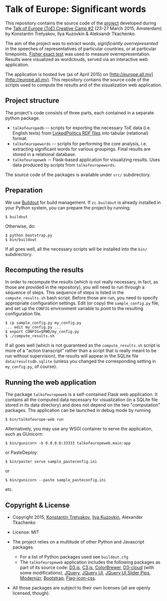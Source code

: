 Talk of Europe: Significant words
=================================

This repository contains the source code of the [project](http://europe.all.my) developed during the
[Talk of Europe (ToE) Creative Camp #2](http://www.talkofeurope.eu/creativecamp2/call-for-participation/) (23-27 March 2015, Amsterdam)
by Konstantin Tretyakov, Ilya Kuzovkin & Aleksandr Tkachenko.

The aim of the project was to extract words, *significantly overrepresented* in the speeches of representatives of particular countries,
or at particular timepoints. [Fisher exact test](http://en.wikipedia.org/wiki/Fisher%27s_exact_test) was used to measure overrepresentation.
Results were visualized as wordclouds, served via an interactive web application.

The application is hosted live (as of April 2015) on [http://europe.all.my](http://europe.all.my). This repository contains the source code
of the scripts used to compute the results and of the visualization web application.

Project structure
-----------------

The project's code consists of three parts, each contained in a separate python package.

  * ``talkofeuropedb`` -- scripts for exporting the necessary ToE data (i.e. English texts) from [LinkedPolitics RDF files](http://linkedpolitics.ops.few.vu.nl/browse/list_graphs) into tabular (relational) format.
  * ``talkofeuropewords`` -- scripts for performing the core analysis, i.e. extracting significant words for various groupings. Final results are stored in a relational database.
  * ``talkofeuropeweb`` -- Flask-based application for visualizing results. Uses data produced by scripts from ``talkofeuropewords``.

The source code of the packages is available under ``src/`` subdirectory.


Preparation
-----------
We use [Buildout](https://pypi.python.org/pypi/zc.buildout/2.3.1) for build management. If ``zc.buildout`` is already installed in your
Python system, you can prepare the project by running:

    $ buildout

Otherwise, do:

    $ python bootstrap.py
    $ bin/buildout

If all goes well, all the necessary scripts will be installed into the ``bin/`` subdirectory.


Recomputing the results
-----------------------
In order to recompute the results (which is not really necessary, in fact, as those are provided in the repository),
you will need to run through a sequence of steps. This sequence of steps is listed in the ``compute_results.sh``
bash script. Before those are run, you need to specify appropriate configuration settings. Edit (or copy) the
``sample_config.py`` file, and set up the ``CONFIG`` environment variable to point to the resulting configuration file.

    $ cp sample_config.py my_config.py
    ... edit my_config.py ...
    $ export CONFIG=$PWD/my_config.py
    $ ./compute_results.sh

If all goes well (which is not guaranteed as the ``compute_results.sh`` script is more of a "action transcript"
rather than a script that is really meant to be run without supervision), the results will appear in the SQLite
file ``data/resultsdb.sqlite`` (unless you changed the corresponding setting in ``my_config.py``, of course).


Running the web application
---------------------------
The package ``talkofeuropeweb`` is a self-contained Flask web application. It contains all the computed data necessary for
visualization (in a SQLite file stored in its data directory) and does not depend on the two "computation" packages. The application can be launched in debug mode by running

    $ bin/talkofeurope-web run

Alternatively, you may use any WSGI container to serve the application, such as GUnicorn:

    $ bin/gunicorn -b 0.0.0.0:33333 talkofeuropeweb.main:app

or PasteDeploy:

    $ bin/paster serve sample_pasteconfig.ini

or

    $ bin/gunicorn --paste sample_pasteconfig.ini

etc.

Copyright & License
-------------------

  * Copyright 2015, [Konstantin Tretyakov](http://kt.era.ee/), [Ilya Kuzovkin](http://ikuz.eu), Alexander Tkachenko
  * License: MIT

  * The project relies on a multitude of other Python and Javascript packages.
     * For a list of Python packages used see ``buildout.cfg``
     * The ``talkofeuropeweb`` application includes the following packages as part of its source code:
       [D3.js](https://github.com/jasondavies/d3-cloud), [C3.js](http://c3js.org/), [ColorBrewer](http://colorbrewer2.org/),
       [D3-cloud](https://github.com/jasondavies/d3-cloud) (with some modifications), [JQuery](https://jquery.com/),
       [JQuery UI](https://jqueryui.com/), [JQuery UI Slider Pips](http://simeydotme.github.io/jQuery-ui-Slider-Pips/),
       [Modernizr](http://modernizr.com/), [Bootstrap](http://getbootstrap.com/),
       [Flag-icon-css](https://github.com/lipis/flag-icon-css).
  * All those packages are subject to their own licenses (all are openly licensed, though).
